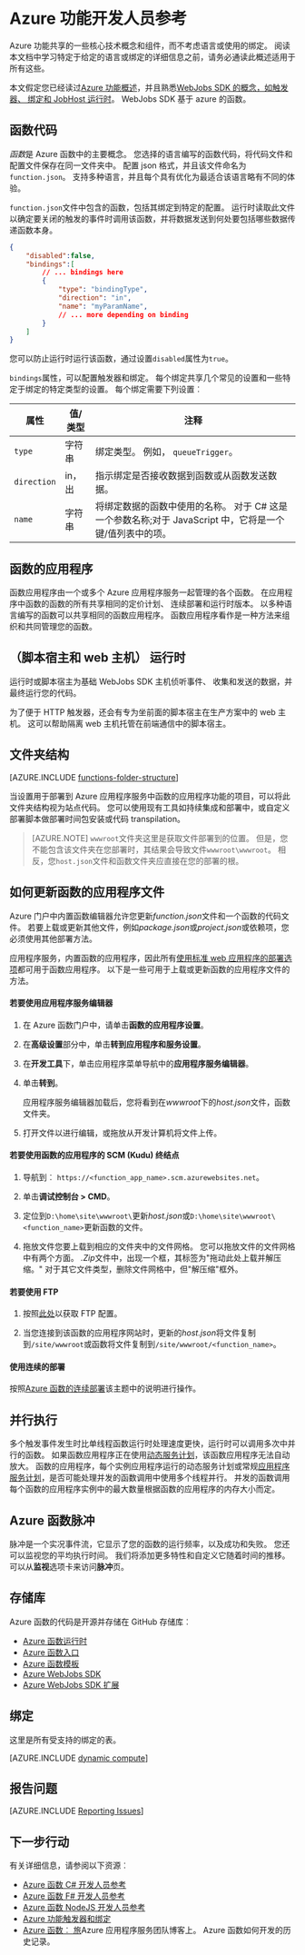 <properties
    pageTitle="Azure 功能开发人员参考 |Microsoft Azure"
    description="了解 Azure 函数概念和常见的各种语言和绑定的组件。"
    services="functions"
    documentationCenter="na"
    authors="christopheranderson"
    manager="erikre"
    editor=""
    tags=""
    keywords="azure 函数、 函数、 事件处理、 webhooks、 动态计算、 无服务器体系结构"/>

<tags
    ms.service="functions"
    ms.devlang="multiple"
    ms.topic="reference"
    ms.tgt_pltfrm="multiple"
    ms.workload="na"
    ms.date="05/13/2016"
    ms.author="chrande"/>

# <a name="azure-functions-developer-reference"></a>Azure 功能开发人员参考

Azure 功能共享的一些核心技术概念和组件，而不考虑语言或使用的绑定。 阅读本文档中学习特定于给定的语言或绑定的详细信息之前，请务必通读此概述适用于所有这些。

本文假定您已经读过[Azure 功能概述](functions-overview.md)，并且熟悉[WebJobs SDK 的概念，如触发器、 绑定和 JobHost 运行时](../app-service-web/websites-dotnet-webjobs-sdk.md)。 WebJobs SDK 基于 azure 的函数。 


## <a name="function-code"></a>函数代码

*函数*是 Azure 函数中的主要概念。 您选择的语言编写的函数代码，将代码文件和配置文件保存在同一文件夹中。 配置 json 格式，并且该文件命名为`function.json`。 支持多种语言，并且每个具有优化为最适合该语言略有不同的体验。 

`function.json`文件中包含的函数，包括其绑定到特定的配置。 运行时读取此文件以确定要关闭的触发的事件时调用该函数，并将数据发送到何处要包括哪些数据传递函数本身。 

```json
{
    "disabled":false,
    "bindings":[
        // ... bindings here
        {
            "type": "bindingType",
            "direction": "in",
            "name": "myParamName",
            // ... more depending on binding
        }
    ]
}
```

您可以防止运行时运行该函数，通过设置`disabled`属性为`true`。

`bindings`属性，可以配置触发器和绑定。 每个绑定共享几个常见的设置和一些特定于绑定的特定类型的设置。 每个绑定需要下列设置︰

|属性|值/类型|注释|
|---|-----|------|
|`type`|字符串|绑定类型。 例如， `queueTrigger`。
|`direction`|in，出| 指示绑定是否接收数据到函数或从函数发送数据。
| `name` | 字符串 | 将绑定数据的函数中使用的名称。 对于 C# 这是一个参数名称;对于 JavaScript 中，它将是一个键/值列表中的项。

## <a name="function-app"></a>函数的应用程序

函数应用程序由一个或多个 Azure 应用程序服务一起管理的各个函数。 在应用程序中函数的函数的所有共享相同的定价计划、 连续部署和运行时版本。 以多种语言编写的函数可以共享相同的函数应用程序。 函数应用程序看作是一种方法来组织和共同管理您的函数。 

## <a name="runtime-script-host-and-web-host"></a>（脚本宿主和 web 主机） 运行时

运行时或脚本宿主为基础 WebJobs SDK 主机侦听事件、 收集和发送的数据，并最终运行您的代码。 

为了便于 HTTP 触发器，还会有专为坐前面的脚本宿主在生产方案中的 web 主机。 这可以帮助隔离 web 主机托管在前端通信中的脚本宿主。

## <a name="folder-structure"></a>文件夹结构

[AZURE.INCLUDE [functions-folder-structure](../../includes/functions-folder-structure.md)]

当设置用于部署到 Azure 应用程序服务中函数的应用程序功能的项目，可以将此文件夹结构视为站点代码。 您可以使用现有工具如持续集成和部署中，或自定义部署脚本做部署时间包安装或代码 transpilation。

>[AZURE.NOTE] `wwwroot`文件夹这里是获取文件部署到的位置。 但是，您不能包含该文件夹在您部署时，其结果会导致文件`wwwroot\wwwroot`。 相反，您`host.json`文件和函数文件夹应直接在您的部署的根。

## <a id="fileupdate"></a>如何更新函数的应用程序文件

Azure 门户中内置函数编辑器允许您更新*function.json*文件和一个函数的代码文件。 若要上载或更新其他文件，例如*package.json*或*project.json*或依赖项，您必须使用其他部署方法。

应用程序服务，内置函数的应用程序，因此所有[使用标准 web 应用程序的部署选项](../app-service-web/web-sites-deploy.md)都可用于函数应用程序。 以下是一些可用于上载或更新函数的应用程序文件的方法。 

#### <a name="to-use-app-service-editor"></a>若要使用应用程序服务编辑器

1. 在 Azure 函数门户中，请单击**函数的应用程序设置**。

2. 在**高级设置**部分中，单击**转到应用程序和服务设置**。

3. 在**开发工具**下，单击应用程序菜单导航中的**应用程序服务编辑器**。

4.  单击**转到**。

    应用程序服务编辑器加载后，您将看到在*wwwroot*下的*host.json*文件，函数文件夹。 

5. 打开文件以进行编辑，或拖放从开发计算机将文件上传。

#### <a name="to-use-the-function-apps-scm-kudu-endpoint"></a>若要使用函数的应用程序的 SCM (Kudu) 终结点

1. 导航到︰ `https://<function_app_name>.scm.azurewebsites.net`。

2. 单击**调试控制台 > CMD**。

3. 定位到`D:\home\site\wwwroot\`更新*host.json*或`D:\home\site\wwwroot\<function_name>`更新函数的文件。

4. 拖放文件您要上载到相应的文件夹中的文件网格。 您可以拖放文件的文件网格中有两个方面。 *.Zip*文件中，出现一个框，其标签为"拖动此处上载并解压缩。" 对于其它文件类型，删除文件网格中，但"解压缩"框外。

#### <a name="to-use-ftp"></a>若要使用 FTP

1. 按照[此处](../app-service-web/web-sites-deploy.md#ftp)以获取 FTP 配置。

2. 当您连接到该函数的应用程序网站时，更新的*host.json*将文件复制到`/site/wwwroot`或函数将文件复制到`/site/wwwroot/<function_name>`。

#### <a name="to-use-continuous-deployment"></a>使用连续的部署

按照[Azure 函数的连续部署](functions-continuous-deployment.md)该主题中的说明进行操作。

## <a name="parallel-execution"></a>并行执行

多个触发事件发生时比单线程函数运行时处理速度更快，运行时可以调用多次中并行的函数。  如果函数应用程序正在使用[动态服务计划](functions-scale.md#dynamic-service-plan)，该函数应用程序无法自动放大。  函数的应用程序，每个实例应用程序运行的动态服务计划或常规[应用程序服务计划](../app-service/azure-web-sites-web-hosting-plans-in-depth-overview.md)，是否可能处理并发的函数调用中使用多个线程并行。  并发的函数调用每个函数的应用程序实例中的最大数量根据函数的应用程序的内存大小而定。 

## <a name="azure-functions-pulse"></a>Azure 函数脉冲  

脉冲是一个实况事件流，它显示了您的函数的运行频率，以及成功和失败。 您还可以监视您的平均执行时间。 我们将添加更多特性和自定义它随着时间的推移。 可以从**监视**选项卡来访问**脉冲**页。

## <a name="repositories"></a>存储库

Azure 函数的代码是开源并存储在 GitHub 存储库︰

* [Azure 函数运行时](https://github.com/Azure/azure-webjobs-sdk-script/)
* [Azure 函数入口](https://github.com/projectkudu/AzureFunctionsPortal)
* [Azure 函数模板](https://github.com/Azure/azure-webjobs-sdk-templates/)
* [Azure WebJobs SDK](https://github.com/Azure/azure-webjobs-sdk/)
* [Azure WebJobs SDK 扩展](https://github.com/Azure/azure-webjobs-sdk-extensions/)

## <a name="bindings"></a>绑定

这里是所有受支持的绑定的表。

[AZURE.INCLUDE [dynamic compute](../../includes/functions-bindings.md)]

## <a name="reporting-issues"></a>报告问题

[AZURE.INCLUDE [Reporting Issues](../../includes/functions-reporting-issues.md)] 

## <a name="next-steps"></a>下一步行动

有关详细信息，请参阅以下资源︰

* [Azure 函数 C# 开发人员参考](functions-reference-csharp.md)
* [Azure 函数 F# 开发人员参考](functions-reference-fsharp.md)
* [Azure 函数 NodeJS 开发人员参考](functions-reference-node.md)
* [Azure 功能触发器和绑定](functions-triggers-bindings.md)
* [Azure 函数︰ 旅](https://blogs.msdn.microsoft.com/appserviceteam/2016/04/27/azure-functions-the-journey/)Azure 应用程序服务团队博客上。 Azure 函数如何开发的历史记录。





